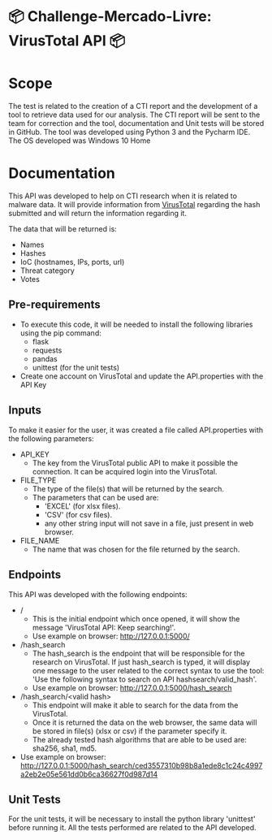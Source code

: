 # 📦 Challenge-Mercado-Livre: VirusTotal API 📦

# Scope
The test is related to the creation of a CTI report and the development of a tool to retrieve data used for our analysis.
The CTI report will be sent to the team for correction and the tool, documentation and Unit tests will be stored in GitHub.
The tool was developed using Python 3 and the Pycharm IDE. The OS developed was Windows 10 Home

# Documentation
This API was developed to help on CTI research when it is related to malware data. It will provide information from [VirusTotal](https://www.virustotal.com/gui/home/upload) regarding the hash submitted and will return the information regarding it.

The data that will be returned is:
- Names
- Hashes
- IoC (hostnames, IPs, ports, url)
- Threat category
- Votes

## Pre-requirements
- To execute this code, it will be needed to install the following libraries using the pip command:
  - flask
  - requests
  - pandas
  - unittest (for the unit tests)
- Create one account on VirusTotal and update the API.properties with the API Key


## Inputs
To make it easier for the user, it was created a file called API.properties with the following parameters:
- API_KEY
  - The key from the VirusTotal public API to make it possible the connection. It can be acquired login into the VirusTotal.
- FILE_TYPE
  - The type of the file(s) that will be returned by the search.
  - The parameters that can be used are:
    - 'EXCEL' (for xlsx files).
    - 'CSV' (for csv files).
    - any other string input will not save in a file, just present in web browser. 
- FILE_NAME
  - The name that was chosen for the file returned by the search.

## Endpoints
This API was developed with the following endpoints:

- /
  - This is the initial endpoint which once opened, it will show the message 'VirusTotal API: Keep searching!'.
  - Use example on browser: http://127.0.0.1:5000/
- /hash_search
  - The hash_search is the endpoint that will be responsible for the research on VirusTotal. If just hash_search is typed, it will display one message to the user related to the correct syntax to use the tool: 'Use the following syntax to search on API hashsearch/valid_hash'.
  - Use example on browser: http://127.0.0.1:5000/hash_search
- /hash_search/\<valid hash\>
  - This endpoint will make it able to search for the data from the VirusTotal.
  - Once it is returned the data on the web browser, the same data will be stored in file(s) (xlsx or csv) if the parameter specify it.
  - The already tested hash algorithms that are able to be used are: sha256, sha1, md5.
 - Use example on browser: http://127.0.0.1:5000/hash_search/ced3557310b98b8a1ede8c1c24c4997a2eb2e05e561dd0b6ca36627f0d987d14

## Unit Tests
For the unit tests, it will be necessary to install the python library 'unittest' before running it. 
All the tests performed are related to the API developed.
